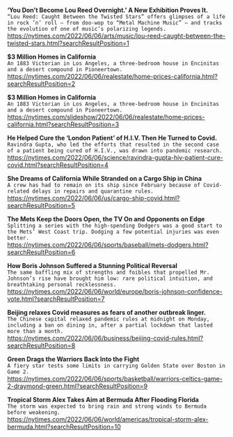 **‘You Don’t Become Lou Reed Overnight.’ A New Exhibition Proves It.**\
`“Lou Reed: Caught Between the Twisted Stars” offers glimpses of a life in rock ’n’ roll — from doo-wop to “Metal Machine Music” — and tracks the evolution of one of music’s polarizing legends.`\
https://nytimes.com/2022/06/06/arts/music/lou-reed-caught-between-the-twisted-stars.html?searchResultPosition=1

**$3 Million Homes in California**\
`An 1883 Victorian in Los Angeles, a three-bedroom house in Encinitas and a desert compound in Pioneertown.`\
https://nytimes.com/2022/06/06/realestate/home-prices-california.html?searchResultPosition=2

**$3 Million Homes in California**\
`An 1883 Victorian in Los Angeles, a three-bedroom house in Encinitas and a desert compound in Pioneertown.`\
https://nytimes.com/slideshow/2022/06/06/realestate/home-prices-california.html?searchResultPosition=3

**He Helped Cure the ‘London Patient’ of H.I.V. Then He Turned to Covid.**\
`Ravindra Gupta, who led the efforts that resulted in the second case of a patient being cured of H.I.V., was drawn into pandemic research.`\
https://nytimes.com/2022/06/06/science/ravindra-gupta-hiv-patient-cure-covid.html?searchResultPosition=4

**She Dreams of California While Stranded on a Cargo Ship in China**\
`A crew has had to remain on its ship since February because of Covid-related delays in repairs and quarantine rules.`\
https://nytimes.com/2022/06/06/us/cargo-ship-covid.html?searchResultPosition=5

**The Mets Keep the Doors Open, the TV On and Opponents on Edge**\
`Splitting a series with the high-spending Dodgers was a good start to the Mets’ West Coast trip. Dodging a few potential injuries was even better.`\
https://nytimes.com/2022/06/06/sports/baseball/mets-dodgers.html?searchResultPosition=6

**How Boris Johnson Suffered a Stunning Political Reversal**\
`The same baffling mix of strengths and foibles that propelled Mr. Johnson’s rise have brought him low: rare political intuition, and breathtaking personal recklessness.`\
https://nytimes.com/2022/06/06/world/europe/boris-johnson-confidence-vote.html?searchResultPosition=7

**Beijing relaxes Covid measures as fears of another outbreak linger.**\
`The Chinese capital relaxed pandemic rules at midnight on Monday, including a ban on dining in, after a partial lockdown that lasted more than a month.`\
https://nytimes.com/2022/06/06/business/beijing-covid-rules.html?searchResultPosition=8

**Green Drags the Warriors Back Into the Fight**\
`A fiery star tests some limits in carrying Golden State over Boston in Game 2.`\
https://nytimes.com/2022/06/06/sports/basketball/warriors-celtics-game-2-draymond-green.html?searchResultPosition=9

**Tropical Storm Alex Takes Aim at Bermuda After Flooding Florida**\
`The storm was expected to bring rain and strong winds to Bermuda before weakening.`\
https://nytimes.com/2022/06/06/world/americas/tropical-storm-alex-bermuda.html?searchResultPosition=10

